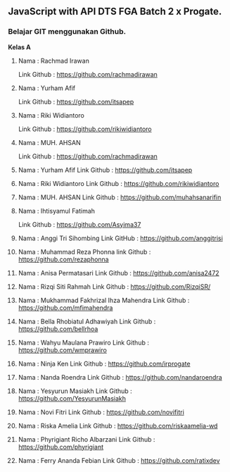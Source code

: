 ## JavaScript with API DTS FGA Batch 2 x Progate.

<h3>Belajar GIT menggunakan Github.</h3>

**Kelas A**

1. Nama : Rachmad Irawan 
    
    Link Github : https://github.com/rachmadirawan

2. Nama : Yurham Afif
    
    Link Github : https://github.com/itsapep

3. Nama : Riki Widiantoro
    
    Link Github : https://github.com/rikiwidiantoro

4. Nama : MUH. AHSAN
    
    Link Github : https://github.com/rachmadirawan

5. Nama : Yurham Afif
    Link Github : https://github.com/itsapep

6. Nama : Riki Widiantoro
    Link Github : https://github.com/rikiwidiantoro

7. Nama : MUH. AHSAN
    Link Github : https://github.com/muhahsanarifin

8. Nama : Ihtisyamul Fatimah
    
    Link Github : https://github.com/Asyima37

9. Nama : Anggi Tri Sihombing
    Link GitHub : https://github.com/anggitrisi

10. Nama : Muhammad Reza Phonna
    link Github : https://github.com/rezaphonna

11. Nama : Anisa Permatasari
    Link Github : https://github.com/anisa2472   

12. Nama : Rizqi Siti Rahmah
    Link Github : https://github.com/RizqiSR/
   
13. Nama : Mukhammad Fakhrizal Ihza Mahendra
    Link Github : https://github.com/mfimahendra
    
14. Nama : Bella Rhobiatul Adhawiyah
    Link Github : https://github.com/bellrhoa

15. Nama : Wahyu Maulana Prawiro
    Link Github : https://github.com/wmprawiro

16. Nama : Ninja Ken
    Link Github : https://github.com/irprogate

17. Nama : Nanda Roendra
    Link Github : https://github.com/nandaroendra

18. Nama : Yesyurun Masiakh
    Link Github : https://github.com/YesyurunMasiakh

19. Nama : Novi Fitri
    Link Github : https://github.com/novifitri

20. Nama : Riska Amelia
    Link Github : https://github.com/riskaamelia-wd

21. Nama : Phyrigiant Richo Albarzani
    Link Github : https://github.com/phyrigiant
    
22. Nama : Ferry Ananda Febian
    Link Github : https://github.com/ratixdev
